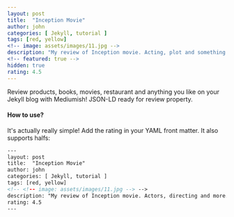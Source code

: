 ```yaml
---
layout: post
title:  "Inception Movie"
author: john
categories: [ Jekyll, tutorial ]
tags: [red, yellow]
<!-- image: assets/images/11.jpg -->
description: "My review of Inception movie. Acting, plot and something else in this short description."
<!-- featured: true -->
hidden: true
rating: 4.5
---
```


Review products, books, movies, restaurant and anything you like on your Jekyll blog with Mediumish! JSON-LD ready for review property.

#### How to use?

It's actually really simple! Add the rating in your YAML front matter. It also supports halfs:

```html
---
layout: post
title:  "Inception Movie"
author: john
categories: [ Jekyll, tutorial ]
tags: [red, yellow]
<!-- <!-- image: assets/images/11.jpg --> -->
description: "My review of Inception movie. Actors, directing and more."
rating: 4.5
---
```
